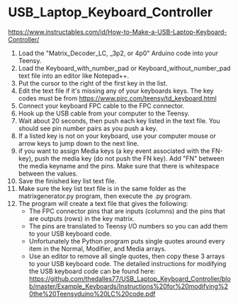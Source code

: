# USB_Laptop_Keyboard_Controller
https://www.instructables.com/id/How-to-Make-a-USB-Laptop-Keyboard-Controller/


1. Load the "Matrix_Decoder_LC, _3p2, or 4p0" Arduino code into your Teensy. 
2. Load the Keyboard_with_number_pad or Keyboard_without_number_pad text file into an editor like Notepad++. 
3. Put the cursor to the right of the first key in the list.
4. Edit the text file if it's missing any of your keyboards keys. The key codes must be from https://www.pjrc.com/teensy/td_keyboard.html  
5. Connect your keyboard FPC cable to the FPC connector.
6. Hook up the USB cable from your computer to the Teensy.
7. Wait about 20 seconds, then push each key listed in the text file. You should see pin number pairs as you push a key.
8. If a listed key is not on your keyboard, use your computer mouse or arrow keys to jump down to the next line.
9. if you want to assign Media keys (a key event associated with the FN-key), push the media key (do not push the FN key). Add "FN" between the media keyname and the pins. Make sure that there is whitespace between the values. 
7. Save the finished key list text file.
8. Make sure the key list text file is in the same folder as the matrixgenerator.py program, then execute the .py program.
9. The program will create a text file that gives the following:
    - The FPC connector pins that are inputs (columns) and the pins that are outputs (rows) in the key matrix.
    - The pins are translated to Teensy I/O numbers so you can add them to your USB keyboard code.
    - Unfortunately the Python program puts single quotes around every item in the Normal, Modifier, and Media arrays.
    - Use an editor to remove all single quotes, then copy these 3 arrays to your USB keyboard code.
The detailed instructions for modifying the USB keyboard code can be found here: https://github.com/thedalles77/USB_Laptop_Keyboard_Controller/blob/master/Example_Keyboards/Instructions%20for%20modifying%20the%20Teensyduino%20LC%20code.pdf
 
